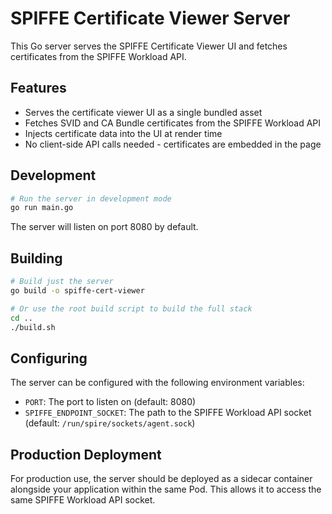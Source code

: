 # SPIFFE Certificate Viewer Server

This Go server serves the SPIFFE Certificate Viewer UI and fetches certificates from the SPIFFE Workload API.

## Features

- Serves the certificate viewer UI as a single bundled asset
- Fetches SVID and CA Bundle certificates from the SPIFFE Workload API
- Injects certificate data into the UI at render time
- No client-side API calls needed - certificates are embedded in the page

## Development

```bash
# Run the server in development mode
go run main.go
```

The server will listen on port 8080 by default.

## Building

```bash
# Build just the server
go build -o spiffe-cert-viewer

# Or use the root build script to build the full stack
cd ..
./build.sh
```

## Configuring

The server can be configured with the following environment variables:

- `PORT`: The port to listen on (default: 8080)
- `SPIFFE_ENDPOINT_SOCKET`: The path to the SPIFFE Workload API socket (default: `/run/spire/sockets/agent.sock`)

## Production Deployment

For production use, the server should be deployed as a sidecar container alongside your application within the same Pod. This allows it to access the same SPIFFE Workload API socket.